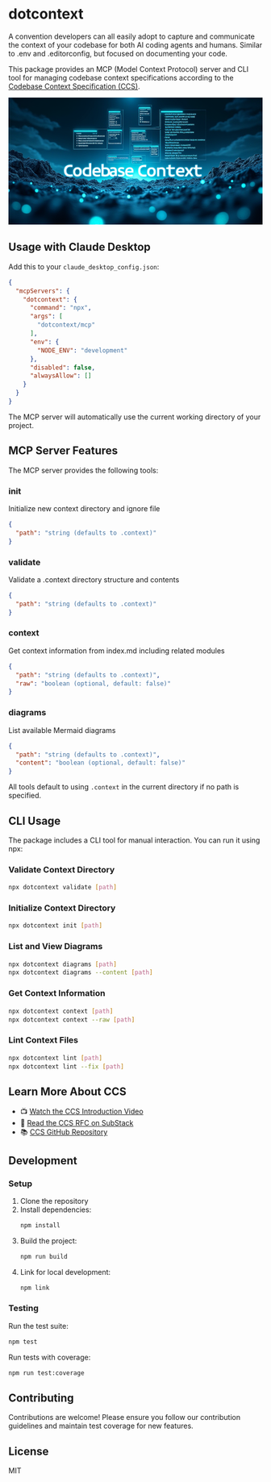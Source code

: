 # dotcontext

A convention developers can all easily adopt to capture and communicate the context of your codebase for both AI coding agents and humans. Similar to .env and .editorconfig, but focused on documenting your code.

This package provides an MCP (Model Context Protocol) server and CLI tool for managing codebase context specifications according to the [Codebase Context Specification (CCS)](https://github.com/Agentic-Insights/codebase-context-spec).

![Codebase Context](https://raw.githubusercontent.com/Agentic-Insights/codebase-context-spec/main/img/codebase-context.png)

## Usage with Claude Desktop

Add this to your `claude_desktop_config.json`:

```json
{
  "mcpServers": {
    "dotcontext": {
      "command": "npx",
      "args": [
        "dotcontext/mcp"
      ],
      "env": {
        "NODE_ENV": "development"
      },
      "disabled": false,
      "alwaysAllow": []
    }
  }
}
```

The MCP server will automatically use the current working directory of your project.

## MCP Server Features

The MCP server provides the following tools:

### init
Initialize new context directory and ignore file
```json
{
  "path": "string (defaults to .context)"
}
```

### validate
Validate a .context directory structure and contents
```json
{
  "path": "string (defaults to .context)"
}
```

### context
Get context information from index.md including related modules
```json
{
  "path": "string (defaults to .context)",
  "raw": "boolean (optional, default: false)"
}
```

### diagrams
List available Mermaid diagrams
```json
{
  "path": "string (defaults to .context)",
  "content": "boolean (optional, default: false)"
}
```

All tools default to using `.context` in the current directory if no path is specified.

## CLI Usage

The package includes a CLI tool for manual interaction. You can run it using npx:

### Validate Context Directory

```bash
npx dotcontext validate [path]
```

### Initialize Context Directory

```bash
npx dotcontext init [path]
```

### List and View Diagrams

```bash
npx dotcontext diagrams [path]
npx dotcontext diagrams --content [path]
```

### Get Context Information

```bash
npx dotcontext context [path]
npx dotcontext context --raw [path]
```

### Lint Context Files

```bash
npx dotcontext lint [path]
npx dotcontext lint --fix [path]
```

## Learn More About CCS

- 📺 [Watch the CCS Introduction Video](https://youtu.be/g4YuNoLQ1zI)
- 📄 [Read the CCS RFC on SubStack](https://agenticinsights.substack.com/p/codebase-context-specification-rfc)
- 📚 [CCS GitHub Repository](https://github.com/Agentic-Insights/codebase-context-spec)

## Development

### Setup

1. Clone the repository
2. Install dependencies:
   ```bash
   npm install
   ```
3. Build the project:
   ```bash
   npm run build
   ```
4. Link for local development:
   ```bash
   npm link
   ```

### Testing

Run the test suite:

```bash
npm test
```

Run tests with coverage:

```bash
npm run test:coverage
```

## Contributing

Contributions are welcome! Please ensure you follow our contribution guidelines and maintain test coverage for new features.

## License

MIT
